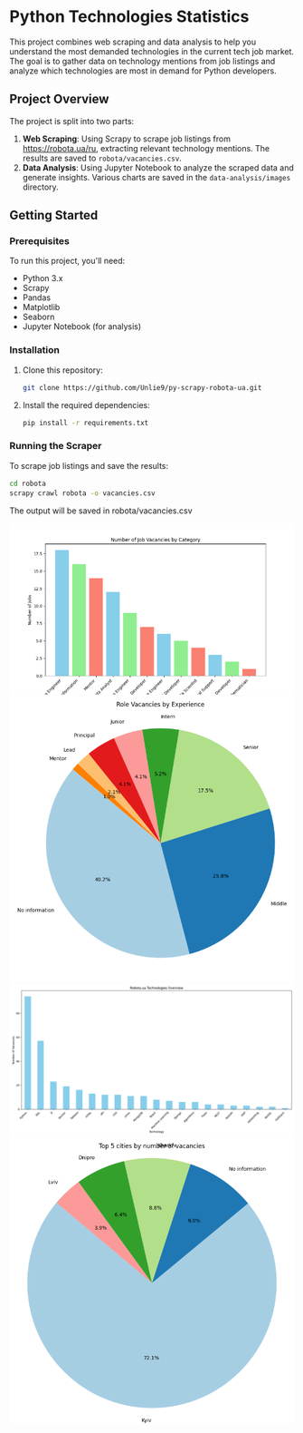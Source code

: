 # Python Technologies Statistics

This project combines web scraping and data analysis to help you
understand the most demanded technologies in the current tech job market.
The goal is to gather data on technology mentions from job listings and 
analyze which technologies are most in demand for Python developers.

## Project Overview

The project is split into two parts:
1. **Web Scraping**: Using Scrapy to scrape job listings from
https://robota.ua/ru, extracting relevant technology mentions.
The results are saved to `robota/vacancies.csv`.
2. **Data Analysis**: Using Jupyter Notebook to analyze the scraped 
data and generate insights. Various charts are saved in the `data-analysis/images` directory.

## Getting Started

### Prerequisites

To run this project, you'll need:

- Python 3.x
- Scrapy
- Pandas
- Matplotlib
- Seaborn
- Jupyter Notebook (for analysis)

### Installation

1. Clone this repository:
    ```bash
    git clone https://github.com/Unlie9/py-scrapy-robota-ua.git
    ```

2. Install the required dependencies:
    ```bash
    pip install -r requirements.txt
    ```


### Running the Scraper

To scrape job listings and save the results:

```bash
cd robota
scrapy crawl robota -o vacancies.csv 
```
The output will be saved in robota/vacancies.csv

![top_title.png](data-analysis/images/top_title.png)
![top_roles.png](data-analysis/images/top_roles.png)
![top_tech.png](data-analysis/images/top_tech.png)
![top_city.png](data-analysis/images/top_city.png)